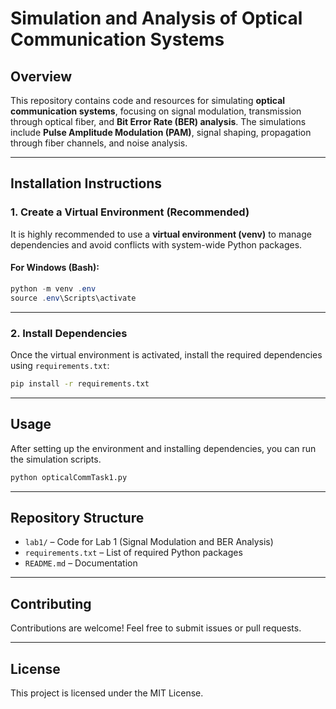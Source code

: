 # Simulation and Analysis of Optical Communication Systems

## Overview
This repository contains code and resources for simulating **optical communication systems**, focusing on signal modulation, transmission through optical fiber, and **Bit Error Rate (BER) analysis**. The simulations include **Pulse Amplitude Modulation (PAM)**, signal shaping, propagation through fiber channels, and noise analysis.

---

## Installation Instructions

### 1. Create a Virtual Environment (Recommended)
It is highly recommended to use a **virtual environment (venv)** to manage dependencies and avoid conflicts with system-wide Python packages.

#### For Windows (Bash):
```powershell
python -m venv .env
source .env\Scripts\activate
```

---

### 2. Install Dependencies
Once the virtual environment is activated, install the required dependencies using `requirements.txt`:

```bash
pip install -r requirements.txt
```

---

## Usage
After setting up the environment and installing dependencies, you can run the simulation scripts.

```bash
python opticalCommTask1.py
```

---

## Repository Structure
- `lab1/` – Code for Lab 1 (Signal Modulation and BER Analysis)  
- `requirements.txt` – List of required Python packages  
- `README.md` – Documentation  

---

## Contributing
Contributions are welcome! Feel free to submit issues or pull requests.

---

## License
This project is licensed under the MIT License.

